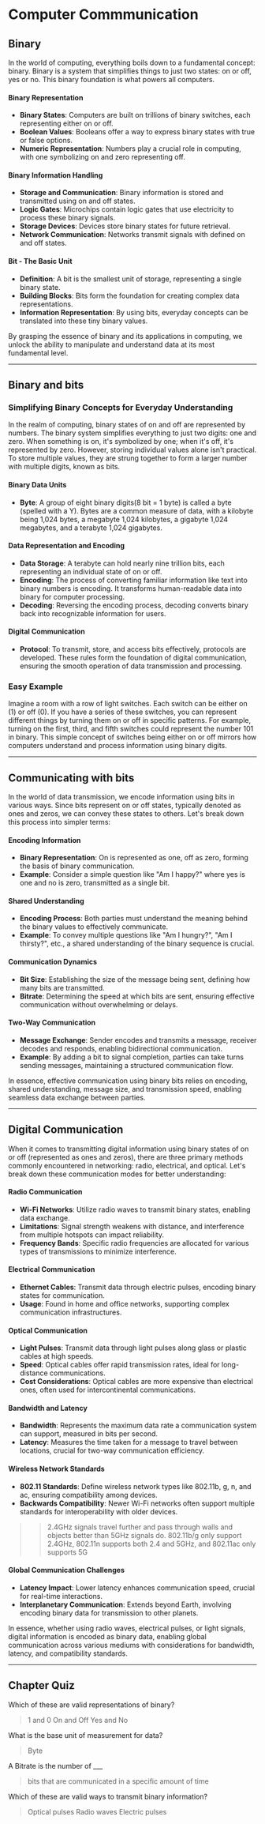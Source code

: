 # Computer Commmunication
## Binary
In the world of computing, everything boils down to a fundamental concept: binary. Binary is a system that simplifies things to just two states: on or off, yes or no. This binary foundation is what powers all computers.

#### Binary Representation
- **Binary States**: Computers are built on trillions of binary switches, each representing either on or off.
- **Boolean Values**: Booleans offer a way to express binary states with true or false options.
- **Numeric Representation**: Numbers play a crucial role in computing, with one symbolizing on and zero representing off.

#### Binary Information Handling
- **Storage and Communication**: Binary information is stored and transmitted using on and off states.
- **Logic Gates**: Microchips contain logic gates that use electricity to process these binary signals.
- **Storage Devices**: Devices store binary states for future retrieval.
- **Network Communication**: Networks transmit signals with defined on and off states.

#### Bit - The Basic Unit
- **Definition**: A bit is the smallest unit of storage, representing a single binary state.
- **Building Blocks**: Bits form the foundation for creating complex data representations.
- **Information Representation**: By using bits, everyday concepts can be translated into these tiny binary values.

By grasping the essence of binary and its applications in computing, we unlock the ability to manipulate and understand data at its most fundamental level.

____
## Binary and bits
### Simplifying Binary Concepts for Everyday Understanding

In the realm of computing, binary states of on and off are represented by numbers. The binary system simplifies everything to just two digits: one and zero. When something is on, it's symbolized by one; when it's off, it's represented by zero. However, storing individual values alone isn't practical. To store multiple values, they are strung together to form a larger number with multiple digits, known as bits.

#### Binary Data Units
- **Byte**: A group of eight binary digits(8 bit = 1 byte) is called a byte (spelled with a Y). Bytes are a common measure of data, with a kilobyte being 1,024 bytes, a megabyte 1,024 kilobytes, a gigabyte 1,024 megabytes, and a terabyte 1,024 gigabytes.
  
#### Data Representation and Encoding
- **Data Storage**: A terabyte can hold nearly nine trillion bits, each representing an individual state of on or off.
- **Encoding**: The process of converting familiar information like text into binary numbers is encoding. It transforms human-readable data into binary for computer processing.
- **Decoding**: Reversing the encoding process, decoding converts binary back into recognizable information for users.
  
#### Digital Communication
- **Protocol**: To transmit, store, and access bits effectively, protocols are developed. These rules form the foundation of digital communication, ensuring the smooth operation of data transmission and processing.

### Easy Example
Imagine a room with a row of light switches. Each switch can be either on (1) or off (0). If you have a series of these switches, you can represent different things by turning them on or off in specific patterns. For example, turning on the first, third, and fifth switches could represent the number 101 in binary. This simple concept of switches being either on or off mirrors how computers understand and process information using binary digits.

---
## Communicating with bits

In the world of data transmission, we encode information using bits in various ways. Since bits represent on or off states, typically denoted as ones and zeros, we can convey these states to others. Let's break down this process into simpler terms:

#### Encoding Information
- **Binary Representation**: On is represented as one, off as zero, forming the basis of binary communication.
- **Example**: Consider a simple question like "Am I happy?" where yes is one and no is zero, transmitted as a single bit.

#### Shared Understanding
- **Encoding Process**: Both parties must understand the meaning behind the binary values to effectively communicate.
- **Example**: To convey multiple questions like "Am I hungry?", "Am I thirsty?", etc., a shared understanding of the binary sequence is crucial.

#### Communication Dynamics
- **Bit Size**: Establishing the size of the message being sent, defining how many bits are transmitted.
- **Bitrate**: Determining the speed at which bits are sent, ensuring effective communication without overwhelming or delays.

#### Two-Way Communication
- **Message Exchange**: Sender encodes and transmits a message, receiver decodes and responds, enabling bidirectional communication.
- **Example**: By adding a bit to signal completion, parties can take turns sending messages, maintaining a structured communication flow.

In essence, effective communication using binary bits relies on encoding, shared understanding, message size, and transmission speed, enabling seamless data exchange between parties.

___

## Digital Communication

When it comes to transmitting digital information using binary states of on or off (represented as ones and zeros), there are three primary methods commonly encountered in networking: radio, electrical, and optical. Let's break down these communication modes for better understanding:

#### Radio Communication
- **Wi-Fi Networks**: Utilize radio waves to transmit binary states, enabling data exchange.
- **Limitations**: Signal strength weakens with distance, and interference from multiple hotspots can impact reliability.
- **Frequency Bands**: Specific radio frequencies are allocated for various types of transmissions to minimize interference.

#### Electrical Communication
- **Ethernet Cables**: Transmit data through electric pulses, encoding binary states for communication.
- **Usage**: Found in home and office networks, supporting complex communication infrastructures.

#### Optical Communication
- **Light Pulses**: Transmit data through light pulses along glass or plastic cables at high speeds.
- **Speed**: Optical cables offer rapid transmission rates, ideal for long-distance communications.
- **Cost Considerations**: Optical cables are more expensive than electrical ones, often used for intercontinental communications.

#### Bandwidth and Latency
- **Bandwidth**: Represents the maximum data rate a communication system can support, measured in bits per second.
- **Latency**: Measures the time taken for a message to travel between locations, crucial for two-way communication efficiency.

#### Wireless Network Standards
- **802.11 Standards**: Define wireless network types like 802.11b, g, n, and ac, ensuring compatibility among devices.
- **Backwards Compatibility**: Newer Wi-Fi networks often support multiple standards for interoperability with older devices.
 
>> 2.4GHz signals travel further and pass through walls and objects better than 5GHz signals do. 802.11b/g only support 2.4GHz, 802.11n supports both 2.4 and 5GHz, and 802.11ac only supports 5G

#### Global Communication Challenges
- **Latency Impact**: Lower latency enhances communication speed, crucial for real-time interactions.
- **Interplanetary Communication**: Extends beyond Earth, involving encoding binary data for transmission to other planets.

In essence, whether using radio waves, electrical pulses, or light signals, digital information is encoded as binary data, enabling global communication across various mediums with considerations for bandwidth, latency, and compatibility standards.



____
## Chapter Quiz
Which of these are valid representations of binary?
> 1 and 0
> On and Off
> Yes and No

What is the base unit of measurement for data?
> Byte

A Bitrate is the number of ___ 
> bits that are communicated in a specific amount of time

Which of these are valid ways to transmit binary information?
> Optical pulses
> Radio waves
> Electric pulses